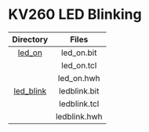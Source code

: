 # KV260 LED Blinking


|   Directory  |    Files      |
|:------------:|:-------------:|
|   [led_on](./led_on/)    | led_on.bit |
|                 | led_on.tcl |
|                 | led_on.hwh |
|   [led_blink](/led_blink/) | ledblink.bit |
|                 | ledblink.tcl |
|                 | ledblink.hwh |
